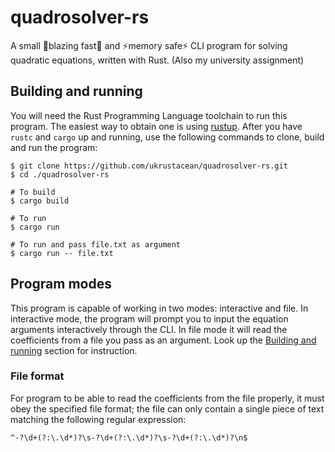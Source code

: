 # quadrosolver-rs
A small 🚀blazing fast🚀 and ⚡memory safe⚡ CLI program for solving
quadratic equations, written with Rust. (Also my university assignment)

## Building and running

You will need the Rust Programming Language toolchain to run this program.
The easiest way to obtain one is using [rustup](https://rustup.rs/).
After you have `rustc` and `cargo` up and running, use the following
commands to clone, build and run the program:

```shell
$ git clone https://github.com/ukrustacean/quadrosolver-rs.git
$ cd ./quadrosolver-rs

# To build
$ cargo build

# To run
$ cargo run

# To run and pass file.txt as argument
$ cargo run -- file.txt
```

## Program modes

This program is capable of working in two modes: interactive and file.
In interactive mode, the program will prompt you to input the equation
arguments interactively through the CLI. In file mode it will read the
coefficients from a file you pass as an argument. Look up the
[Building and running](#building-and-running) section for instruction.

### File format

For program to be able to read the coefficients from the file properly,
it must obey the specified file format; the file can only contain a single
piece of text matching the following regular expression:

`^-?\d+(?:\.\d*)?\s-?\d+(?:\.\d*)?\s-?\d+(?:\.\d*)?\n$`